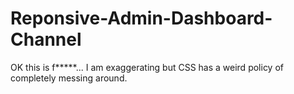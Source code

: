 # Reponsive-Admin-Dashboard-Channel
OK this is f*****...  I am exaggerating but CSS has a weird policy of completely messing around. 

